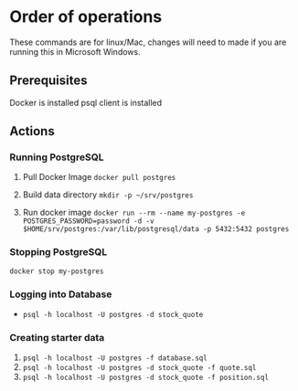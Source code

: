 # Order of operations
These commands are for linux/Mac, changes will need to made if you are running this in Microsoft Windows.

## Prerequisites
Docker is installed
psql client is installed

## Actions

### Running PostgreSQL
1. Pull Docker Image
`docker pull postgres`

2. Build data directory
`mkdir -p ~/srv/postgres`

3. Run docker image
`docker run --rm --name my-postgres -e POSTGRES_PASSWORD=password -d -v $HOME/srv/postgres:/var/lib/postgresql/data -p 5432:5432 postgres`

### Stopping PostgreSQL
`docker stop my-postgres`

### Logging into Database
* `psql -h localhost -U postgres -d stock_quote`

### Creating starter data
1. `psql -h localhost -U postgres -f database.sql`
2. `psql -h localhost -U postgres -d stock_quote -f quote.sql`
3. `psql -h localhost -U postgres -d stock_quote -f position.sql`
